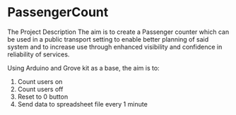 # PassengerCount
The Project Description
The aim is to create a Passenger counter which can be used in a public transport setting to enable better planning of said system and to increase use through enhanced visibility and confidence in reliability of services.

Using Arduino and Grove kit as a base, the aim is to:

1. Count users on
2. Count users off
3. Reset to 0 button
4. Send data to spreadsheet file every 1 minute
